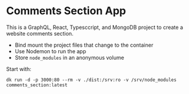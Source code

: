 # Comments Section App

This is a GraphQL, React, Typesccript, and MongoDB project to create a website comments section.

- Bind mount the project files that change to the container
- Use Nodemon to run the app
- Store `node_modules` in an anonymous volume

Start with:
```
dk run -d -p 3000:80 --rm -v ./dist:/srv:ro -v /srv/node_modules comments_section:latest
```